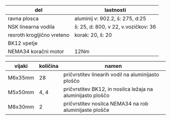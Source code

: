 | del                        | lastnosti                           |
|----------------------------|-------------------------------------|
| ravna plosca               | aluminij v: 902.2, š: 275, d:25     |
| NSK linearna vodila        | š: 25, d: 800, v 22, v.vozičkov: 36 |
| rexroth krogljično vreteno | korak: 20, š: 20                    |
| BK12 vpetje                |                                     |
| NEMA34 koračni motor       | 12Nm                                |

| vijaki  | količina | namen                                                        |
|---------|----------|--------------------------------------------------------------|
| M6x35mm | 28       | pričvrstitev linearih vodil na aluminijasto ploščo           |
| M5x50mm | 4, 4     | pričvrstitev BK12, in nosilca ležaja  na aluminijasto ploščo |
| M8x30mm | 2        | pričvrstitev nosilca NEMA34 na rob aluminijaste plošče       |
